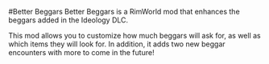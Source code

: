 #Better Beggars
Better Beggars is a RimWorld mod that enhances the beggars added in the Ideology DLC.
		
This mod allows you to customize how much beggars will ask for, as well as which items they will look for. In addition, it adds two new beggar encounters with more to come in the future!
